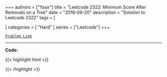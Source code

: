 
+++
authors = ["Yasir"]
title = "Leetcode 2322: Minimum Score After Removals on a Tree"
date = "2018-06-20"
description = "Solution to Leetcode 2322"
tags = [
    
]
categories = [
    "Hard"
]
series = ["Leetcode"]
+++



[`Problem Link`](https://leetcode.com/problems/minimum-score-after-removals-on-a-tree/description/)

---

**Code:**

{{< highlight html >}}

{{< /highlight >}}


